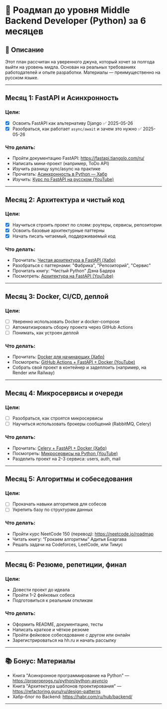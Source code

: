 # 🧭 Роадмап до уровня Middle Backend Developer (Python) за 6 месяцев

## 📌 Описание
Этот план рассчитан на уверенного джуна, который хочет за полгода выйти на уровень мидла. Основан на реальных требованиях работодателей и опыте разработки. Материалы — преимущественно на русском языке.

---

## Месяц 1: FastAPI и Асинхронность

### Цели:
- [x] Освоить FastAPI как альтернативу Django ✅ 2025-05-26
- [x] Разобраться, как работает `async/await` и зачем это нужно ✅ 2025-05-26

### Что делать:
- Пройти документацию FastAPI: https://fastapi.tiangolo.com/ru/
- Написать мини-проект (например, ToDo API)
- Изучить разницу sync/async на практике
- Прочитать: [Асинхронность в Python — Хабр](https://habr.com/ru/articles/484982/)
- Изучить: [Курс по FastAPI на русском (YouTube)](https://www.youtube.com/playlist?list=PLlWXhlUMyooaDkdgG3OYZx_Hjg5GD3Lxk)

---

## Месяц 2: Архитектура и чистый код

### Цели:
- [x] Научиться строить проект по слоям: роутеры, сервисы, репозитории
- [x] Освоить базовые архитектурные паттерны
- [x] Начать писать читаемый, поддерживаемый код

### Что делать:
- Прочитать: [Чистая архитектура в FastAPI (Хабр)](https://habr.com/ru/articles/695540/)
- Разобраться с паттернами: "Фабрика", "Репозиторий", "Сервис"
- Прочитать книгу: “Чистый Python” Дэна Бадера
- Посмотреть: [Архитектура на FastAPI (YouTube)](https://www.youtube.com/watch?v=DRS_IbZZS2A)

---

## Месяц 3: Docker, CI/CD, деплой

### Цели:
- [ ] Уверенно использовать Docker и docker-compose
- [ ] Автоматизировать сборку проекта через GitHub Actions
- [ ] Понимать, как устроен деплой

### Что делать:
- Прочитать: [Docker для начинающих (Хабр)](https://habr.com/ru/articles/255221/)
- Посмотреть: [GitHub Actions + FastAPI + Docker (YouTube)](https://www.youtube.com/watch?v=TdyrLUAz02g)
- Собрать свой проект в контейнер и задеплоить (например, на Render или Railway)

---

## Месяц 4: Микросервисы и очереди

### Цели:
- [ ] Разобраться, как строятся микросервисы
- [ ] Научиться использовать брокеры сообщений (RabbitMQ, Celery)

### Что делать:
- Прочитать: [Celery + FastAPI + Docker (Хабр)](https://habr.com/ru/articles/734608/)
- Посмотреть: [Микросервисы на Python (YouTube)](https://www.youtube.com/watch?v=EK0v72K6R4I)
- Разделить проект на 2-3 сервиса: users, auth, mail

---

## Месяц 5: Алгоритмы и собеседования

### Цели:
- [ ] Прокачать навыки алгоритмов для собесов
- [ ] Укрепить базу по структурам данных

### Что делать:
- Пройти курс NeetCode 150 (перевод): https://neetcode.io/roadmap
- Читать книгу: “Грокаем алгоритмы” Адитья Бхаргава
- Решать задачи на Codeforces, LeetCode, или Тимус

---

## Месяц 6: Резюме, репетиции, финал

### Цели:
- Довести проект до идеала
- Пройти 1–2 фейковых собеса
- Подготовиться к реальным откликам

### Что делать:
- Оформить README, документацию, тесты
- Написать краткое и чёткое резюме
- Пройти фейковое собеседование с другом или онлайн
- Зарегистрироваться на hh.ru и начать рассылку

---

## 📚 Бонус: Материалы

- Книга "Асинхронное программирование на Python" — https://proproprogs.ru/python/python-asyncio
- Книга "Архитектура шаблонов проектирования" — https://refactoring.guru/ru/design-patterns
- Хабр-блог по Backend: https://habr.com/ru/hub/backend/

---
